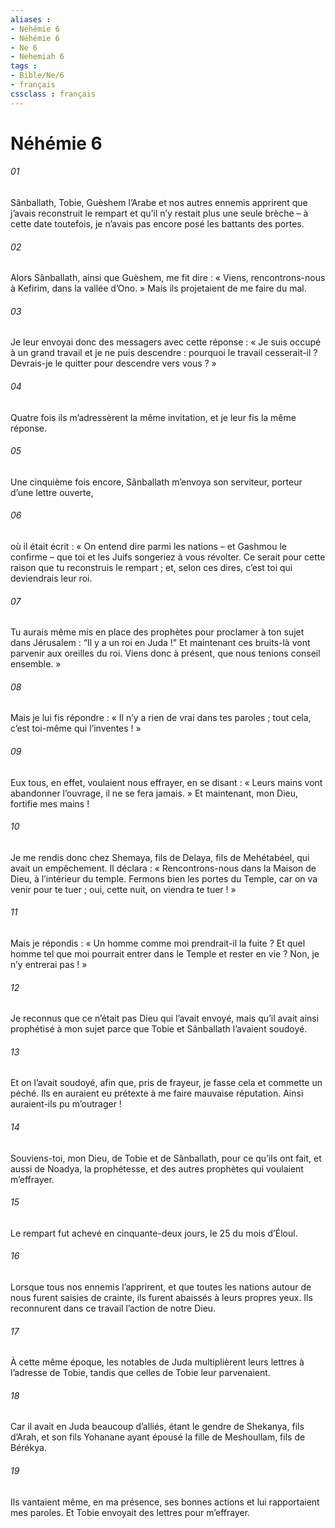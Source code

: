 ```yaml
---
aliases : 
- Néhémie 6
- Néhémie 6
- Ne 6
- Nehemiah 6
tags : 
- Bible/Ne/6
- français
cssclass : français
---
```


# Néhémie 6

###### 01
Sânballath, Tobie, Guèshem l’Arabe et nos autres ennemis apprirent que j’avais reconstruit le rempart et qu’il n’y restait plus une seule brèche – à cette date toutefois, je n’avais pas encore posé les battants des portes.
###### 02
Alors Sânballath, ainsi que Guèshem, me fit dire : « Viens, rencontrons-nous à Kefirim, dans la vallée d’Ono. » Mais ils projetaient de me faire du mal.
###### 03
Je leur envoyai donc des messagers avec cette réponse : « Je suis occupé à un grand travail et je ne puis descendre : pourquoi le travail cesserait-il ? Devrais-je le quitter pour descendre vers vous ? »
###### 04
Quatre fois ils m’adressèrent la même invitation, et je leur fis la même réponse.
###### 05
Une cinquième fois encore, Sânballath m’envoya son serviteur, porteur d’une lettre ouverte,
###### 06
où il était écrit : « On entend dire parmi les nations – et Gashmou le confirme – que toi et les Juifs songeriez à vous révolter. Ce serait pour cette raison que tu reconstruis le rempart ; et, selon ces dires, c’est toi qui deviendrais leur roi.
###### 07
Tu aurais même mis en place des prophètes pour proclamer à ton sujet dans Jérusalem : “Il y a un roi en Juda !” Et maintenant ces bruits-là vont parvenir aux oreilles du roi. Viens donc à présent, que nous tenions conseil ensemble. »
###### 08
Mais je lui fis répondre : « Il n’y a rien de vrai dans tes paroles ; tout cela, c’est toi-même qui l’inventes ! »
###### 09
Eux tous, en effet, voulaient nous effrayer, en se disant : « Leurs mains vont abandonner l’ouvrage, il ne se fera jamais. » Et maintenant, mon Dieu, fortifie mes mains !
###### 10
Je me rendis donc chez Shemaya, fils de Delaya, fils de Mehétabéel, qui avait un empêchement. Il déclara : « Rencontrons-nous dans la Maison de Dieu, à l’intérieur du temple. Fermons bien les portes du Temple, car on va venir pour te tuer ; oui, cette nuit, on viendra te tuer ! »
###### 11
Mais je répondis : « Un homme comme moi prendrait-il la fuite ? Et quel homme tel que moi pourrait entrer dans le Temple et rester en vie ? Non, je n’y entrerai pas ! »
###### 12
Je reconnus que ce n’était pas Dieu qui l’avait envoyé, mais qu’il avait ainsi prophétisé à mon sujet parce que Tobie et Sânballath l’avaient soudoyé.
###### 13
Et on l’avait soudoyé, afin que, pris de frayeur, je fasse cela et commette un péché. Ils en auraient eu prétexte à me faire mauvaise réputation. Ainsi auraient-ils pu m’outrager !
###### 14
Souviens-toi, mon Dieu, de Tobie et de Sânballath, pour ce qu’ils ont fait, et aussi de Noadya, la prophétesse, et des autres prophètes qui voulaient m’effrayer.
###### 15
Le rempart fut achevé en cinquante-deux jours, le 25 du mois d’Éloul.
###### 16
Lorsque tous nos ennemis l’apprirent, et que toutes les nations autour de nous furent saisies de crainte, ils furent abaissés à leurs propres yeux. Ils reconnurent dans ce travail l’action de notre Dieu.
###### 17
À cette même époque, les notables de Juda multiplièrent leurs lettres à l’adresse de Tobie, tandis que celles de Tobie leur parvenaient.
###### 18
Car il avait en Juda beaucoup d’alliés, étant le gendre de Shekanya, fils d’Arah, et son fils Yohanane ayant épousé la fille de Meshoullam, fils de Bérékya.
###### 19
Ils vantaient même, en ma présence, ses bonnes actions et lui rapportaient mes paroles. Et Tobie envoyait des lettres pour m’effrayer.
